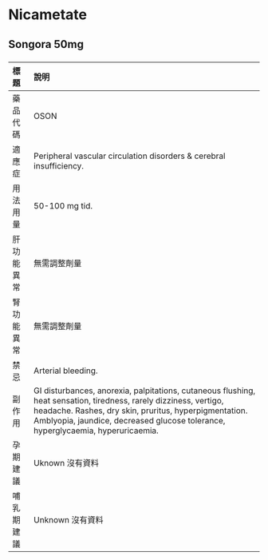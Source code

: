 # Nicametate

## Songora 50mg

##### 

| 標題       | 說明                                                                                                                                                                                                                                                          |
|:-----------|:--------------------------------------------------------------------------------------------------------------------------------------------------------------------------------------------------------------------------------------------------------------|
| 藥品代碼   | OSON                                                                                                                                                                                                                                                          |
| 適應症     | Peripheral vascular circulation disorders & cerebral insufficiency.                                                                                                                                                                                           |
| 用法用量   | 50-100 mg tid.                                                                                                                                                                                                                                                |
| 肝功能異常 | 無需調整劑量                                                                                                                                                                                                                                                  |
| 腎功能異常 | 無需調整劑量                                                                                                                                                                                                                                                  |
| 禁忌       | Arterial bleeding.                                                                                                                                                                                                                                            |
| 副作用     | GI disturbances, anorexia, palpitations, cutaneous flushing, heat sensation, tiredness, rarely dizziness, vertigo, headache. Rashes, dry skin, pruritus, hyperpigmentation. Amblyopia, jaundice, decreased glucose tolerance, hyperglycaemia, hyperuricaemia. |
| 孕期建議   | Uknown 沒有資料                                                                                                                                                                                                                                               |
| 哺乳期建議 | Unknown 沒有資料                                                                                                                                                                                                                                              |


